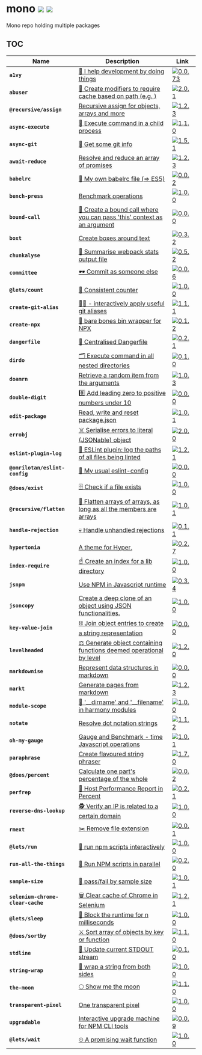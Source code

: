 # mono [![](https://circleci.com/gh/omrilotan/mono.svg?style=svg)](https://circleci.com/gh/omrilotan/workflows/mono) [![](https://img.shields.io/badge/-%F0%9F%93%8A-fff.svg)](https://circleci.com/build-insights/gh/omrilotan/mono/master)
Mono repo holding multiple packages

## TOC

| Name | Description | Link
| --- | --- | ---
| **`a1vy`** | [🤖 I help development by doing things](./packages/a1vy#readme) | [![0.0.73](https://img.shields.io/npm/v/a1vy.svg)](https://www.npmjs.com/package/a1vy)
| **`abuser`** | [🤕 Create modifiers to require cache based on path (e.g. )](./packages/abuser#readme) | [![2.0.1](https://img.shields.io/npm/v/abuser.svg)](https://www.npmjs.com/package/abuser)
| **`@recursive/assign`** | [Recursive assign for objects, arrays and more](./packages/assign#readme) | [![1.2.3](https://img.shields.io/npm/v/@recursive/assign.svg)](https://www.npmjs.com/package/@recursive/assign)
| **`async-execute`** | [🦅 Execute command in a child process](./packages/async-execute#readme) | [![1.1.0](https://img.shields.io/npm/v/async-execute.svg)](https://www.npmjs.com/package/async-execute)
| **`async-git`** | [👾 Get some git info](./packages/async-git#readme) | [![1.5.1](https://img.shields.io/npm/v/async-git.svg)](https://www.npmjs.com/package/async-git)
| **`await-reduce`** | [Resolve and reduce an array of promises](./packages/await-reduce#readme) | [![1.2.3](https://img.shields.io/npm/v/await-reduce.svg)](https://www.npmjs.com/package/await-reduce)
| **`babelrc`** | [🗼 My own babelrc file (=> ES5)](./packages/babelrc#readme) | [![0.0.2](https://img.shields.io/npm/v/babelrc.svg)](https://www.npmjs.com/package/babelrc)
| **`bench-press`** | [Benchmark operations](./packages/bench-press#readme) | [![1.0.0](https://img.shields.io/npm/v/bench-press.svg)](https://www.npmjs.com/package/bench-press)
| **`bound-call`** | [👔 Create a bound call where you can pass 'this' context as an argument](./packages/bound-call#readme) | [![0.0.0](https://img.shields.io/npm/v/bound-call.svg)](https://www.npmjs.com/package/bound-call)
| **`boxt`** | [Create boxes around text](./packages/boxt#readme) | [![0.3.2](https://img.shields.io/npm/v/boxt.svg)](https://www.npmjs.com/package/boxt)
| **`chunkalyse`** | [🍰 Summarise webpack stats output file](./packages/chunkalyse#readme) | [![0.5.2](https://img.shields.io/npm/v/chunkalyse.svg)](https://www.npmjs.com/package/chunkalyse)
| **`committee`** | [🕶 Commit as someone else](./packages/committee#readme) | [![0.0.6](https://img.shields.io/npm/v/committee.svg)](https://www.npmjs.com/package/committee)
| **`@lets/count`** | [🔢 Consistent counter](./packages/count#readme) | [![1.0.0](https://img.shields.io/npm/v/@lets/count.svg)](https://www.npmjs.com/package/@lets/count)
| **`create-git-alias`** | [👨🏻 - interactively apply useful git aliases](./packages/create-git-alias#readme) | [![1.1.1](https://img.shields.io/npm/v/create-git-alias.svg)](https://www.npmjs.com/package/create-git-alias)
| **`create-npx`** | [🔢 bare bones bin wrapper for NPX](./packages/create-npx#readme) | [![0.1.2](https://img.shields.io/npm/v/create-npx.svg)](https://www.npmjs.com/package/create-npx)
| **`dangerfile`** | [🚨 Centralised Dangerfile](./packages/dangerfile#readme) | [![0.2.1](https://img.shields.io/npm/v/dangerfile.svg)](https://www.npmjs.com/package/dangerfile)
| **`dirdo`** | [🗂 Execute command in all nested directories](./packages/dirdo#readme) | [![0.1.0](https://img.shields.io/npm/v/dirdo.svg)](https://www.npmjs.com/package/dirdo)
| **`doamrn`** | [Retrieve a random item from the arguments](./packages/doamrn#readme) | [![1.0.3](https://img.shields.io/npm/v/doamrn.svg)](https://www.npmjs.com/package/doamrn)
| **`double-digit`** | [0️⃣ Add leading zero to positive numbers under 10](./packages/double-digit#readme) | [![0.0.0](https://img.shields.io/npm/v/double-digit.svg)](https://www.npmjs.com/package/double-digit)
| **`edit-package`** | [Read, write and reset package.json](./packages/edit-package#readme) | [![1.0.1](https://img.shields.io/npm/v/edit-package.svg)](https://www.npmjs.com/package/edit-package)
| **`errobj`** | [☠️ Serialise errors to literal (JSONable) object](./packages/errobj#readme) | [![2.0.0](https://img.shields.io/npm/v/errobj.svg)](https://www.npmjs.com/package/errobj)
| **`eslint-plugin-log`** | [👕 ESLint plugin: log the paths of all files being linted](./packages/eslint-plugin-log#readme) | [![1.2.1](https://img.shields.io/npm/v/eslint-plugin-log.svg)](https://www.npmjs.com/package/eslint-plugin-log)
| **`@omrilotan/eslint-config`** | [🔧 My usual eslint-config](./packages/eslintrc#readme) | [![0.0.0](https://img.shields.io/npm/v/@omrilotan/eslint-config.svg)](https://www.npmjs.com/package/@omrilotan/eslint-config)
| **`@does/exist`** | [🗄 Check if a file exists](./packages/exist#readme) | [![1.0.0](https://img.shields.io/npm/v/@does/exist.svg)](https://www.npmjs.com/package/@does/exist)
| **`@recursive/flatten`** | [🍳 Flatten arrays of arrays, as long as all the members are arrays](./packages/flatten#readme) | [![1.0.1](https://img.shields.io/npm/v/@recursive/flatten.svg)](https://www.npmjs.com/package/@recursive/flatten)
| **`handle-rejection`** | [💀 Handle unhandled rejections](./packages/handle-rejection#readme) | [![0.1.1](https://img.shields.io/npm/v/handle-rejection.svg)](https://www.npmjs.com/package/handle-rejection)
| **`hypertonia`** | [A theme for Hyper.](./packages/hypertonia#readme) | [![0.2.7](https://img.shields.io/npm/v/hypertonia.svg)](https://www.npmjs.com/package/hypertonia)
| **`index-require`** | [☝️ Create an index for a lib directory](./packages/index-require#readme) | [![1.0.0](https://img.shields.io/npm/v/index-require.svg)](https://www.npmjs.com/package/index-require)
| **`jsnpm`** | [Use NPM in Javascript runtime](./packages/jsnpm#readme) | [![0.3.4](https://img.shields.io/npm/v/jsnpm.svg)](https://www.npmjs.com/package/jsnpm)
| **`jsoncopy`** | [Create a deep clone of an object using JSON functionalities.](./packages/jsoncopy#readme) | [![1.0.0](https://img.shields.io/npm/v/jsoncopy.svg)](https://www.npmjs.com/package/jsoncopy)
| **`key-value-join`** | [⛓ Join object entries to create a string representation](./packages/key-value-join#readme) | [![0.0.0](https://img.shields.io/npm/v/key-value-join.svg)](https://www.npmjs.com/package/key-value-join)
| **`levelheaded`** | [⚖️ Generate object containing functions deemed operational by level](./packages/levelheaded#readme) | [![1.2.0](https://img.shields.io/npm/v/levelheaded.svg)](https://www.npmjs.com/package/levelheaded)
| **`markdownise`** | [Represent data structures in markdown](./packages/markdownise#readme) | [![0.0.0](https://img.shields.io/npm/v/markdownise.svg)](https://www.npmjs.com/package/markdownise)
| **`markt`** | [Generate pages from markdown](./packages/markt#readme) | [![1.2.3](https://img.shields.io/npm/v/markt.svg)](https://www.npmjs.com/package/markt)
| **`module-scope`** | [📍 '__dirname' and '__filename' in harmony modules](./packages/module-scope#readme) | [![1.0.0](https://img.shields.io/npm/v/module-scope.svg)](https://www.npmjs.com/package/module-scope)
| **`notate`** | [Resolve dot notation strings](./packages/notate#readme) | [![1.1.2](https://img.shields.io/npm/v/notate.svg)](https://www.npmjs.com/package/notate)
| **`oh-my-gauge`** | [Gauge and Benchmark - time Javascript operations](./packages/oh-my-gauge#readme) | [![1.0.1](https://img.shields.io/npm/v/oh-my-gauge.svg)](https://www.npmjs.com/package/oh-my-gauge)
| **`paraphrase`** | [Create flavoured string phraser](./packages/paraphrase#readme) | [![1.7.0](https://img.shields.io/npm/v/paraphrase.svg)](https://www.npmjs.com/package/paraphrase)
| **`@does/percent`** | [Calculate one part's percentage of the whole](./packages/percent#readme) | [![0.0.2](https://img.shields.io/npm/v/@does/percent.svg)](https://www.npmjs.com/package/@does/percent)
| **`perfrep`** | [🐎 Host Performance Report in Percent](./packages/perfrep#readme) | [![0.2.1](https://img.shields.io/npm/v/perfrep.svg)](https://www.npmjs.com/package/perfrep)
| **`reverse-dns-lookup`** | [🕵 Verify an IP is related to a certain domain](./packages/reverse-dns-lookup#readme) | [![1.0.0](https://img.shields.io/npm/v/reverse-dns-lookup.svg)](https://www.npmjs.com/package/reverse-dns-lookup)
| **`rmext`** | [✂️ Remove file extension](./packages/rmext#readme) | [![0.0.1](https://img.shields.io/npm/v/rmext.svg)](https://www.npmjs.com/package/rmext)
| **`@lets/run`** | [👟 run npm scripts interactively](./packages/run#readme) | [![1.0.0](https://img.shields.io/npm/v/@lets/run.svg)](https://www.npmjs.com/package/@lets/run)
| **`run-all-the-things`** | [👟 Run NPM scripts in parallel](./packages/run-all-the-things#readme) | [![0.2.0](https://img.shields.io/npm/v/run-all-the-things.svg)](https://www.npmjs.com/package/run-all-the-things)
| **`sample-size`** | [🎲 pass/fail by sample size](./packages/sample-size#readme) | [![1.0.1](https://img.shields.io/npm/v/sample-size.svg)](https://www.npmjs.com/package/sample-size)
| **`selenium-chrome-clear-cache`** | [🗑 Clear cache of Chrome in Selenium](./packages/selenium-chrome-clear-cache#readme) | [![1.2.1](https://img.shields.io/npm/v/selenium-chrome-clear-cache.svg)](https://www.npmjs.com/package/selenium-chrome-clear-cache)
| **`@lets/sleep`** | [🛌 Block the runtime for n milliseconds](./packages/sleep#readme) | [![1.0.0](https://img.shields.io/npm/v/@lets/sleep.svg)](https://www.npmjs.com/package/@lets/sleep)
| **`@does/sortby`** | [⚔️ Sort array of objects by key or function](./packages/sortby#readme) | [![1.1.0](https://img.shields.io/npm/v/@does/sortby.svg)](https://www.npmjs.com/package/@does/sortby)
| **`stdline`** | [💬 Update current STDOUT stream](./packages/stdline#readme) | [![0.1.0](https://img.shields.io/npm/v/stdline.svg)](https://www.npmjs.com/package/stdline)
| **`string-wrap`** | [🥪 wrap a string from both sides](./packages/string-wrap#readme) | [![1.0.0](https://img.shields.io/npm/v/string-wrap.svg)](https://www.npmjs.com/package/string-wrap)
| **`the-moon`** | [🌕 Show me the moon](./packages/the-moon#readme) | [![1.1.0](https://img.shields.io/npm/v/the-moon.svg)](https://www.npmjs.com/package/the-moon)
| **`transparent-pixel`** | [One transparent pixel](./packages/transparent-pixel#readme) | [![1.0.0](https://img.shields.io/npm/v/transparent-pixel.svg)](https://www.npmjs.com/package/transparent-pixel)
| **`upgradable`** | [Interactive upgrade machine for NPM CLI tools](./packages/upgradable#readme) | [![0.0.9](https://img.shields.io/npm/v/upgradable.svg)](https://www.npmjs.com/package/upgradable)
| **`@lets/wait`** | [⏲ A promising wait function](./packages/wait#readme) | [![1.0.0](https://img.shields.io/npm/v/@lets/wait.svg)](https://www.npmjs.com/package/@lets/wait)

